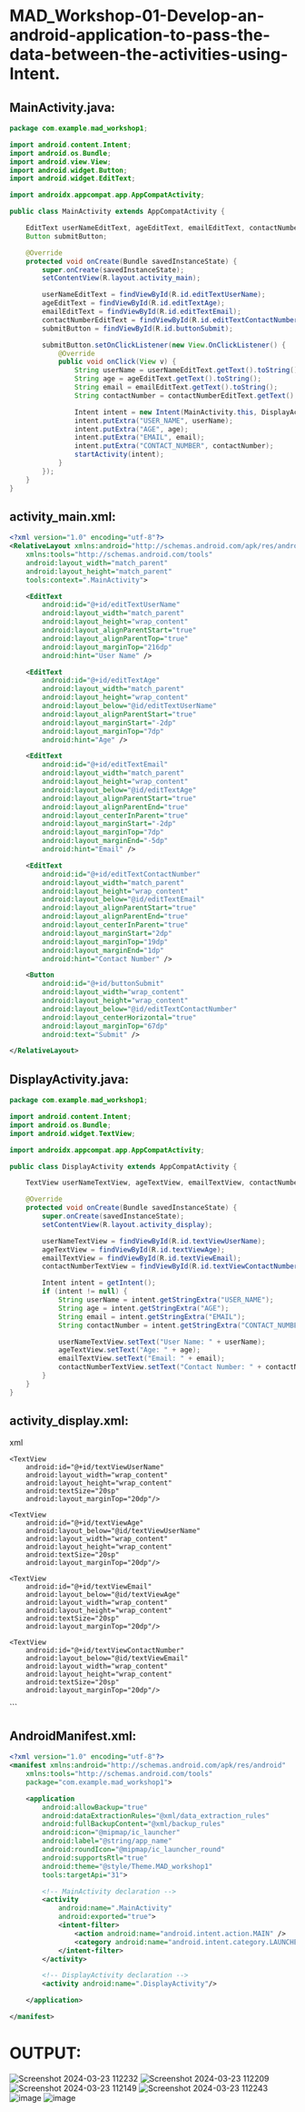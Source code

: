 # MAD_Workshop-01-Develop-an-android-application-to-pass-the-data-between-the-activities-using-Intent.

## MainActivity.java:

```java
package com.example.mad_workshop1;

import android.content.Intent;
import android.os.Bundle;
import android.view.View;
import android.widget.Button;
import android.widget.EditText;

import androidx.appcompat.app.AppCompatActivity;

public class MainActivity extends AppCompatActivity {

    EditText userNameEditText, ageEditText, emailEditText, contactNumberEditText;
    Button submitButton;

    @Override
    protected void onCreate(Bundle savedInstanceState) {
        super.onCreate(savedInstanceState);
        setContentView(R.layout.activity_main);

        userNameEditText = findViewById(R.id.editTextUserName);
        ageEditText = findViewById(R.id.editTextAge);
        emailEditText = findViewById(R.id.editTextEmail);
        contactNumberEditText = findViewById(R.id.editTextContactNumber);
        submitButton = findViewById(R.id.buttonSubmit);

        submitButton.setOnClickListener(new View.OnClickListener() {
            @Override
            public void onClick(View v) {
                String userName = userNameEditText.getText().toString();
                String age = ageEditText.getText().toString();
                String email = emailEditText.getText().toString();
                String contactNumber = contactNumberEditText.getText().toString();

                Intent intent = new Intent(MainActivity.this, DisplayActivity.class);
                intent.putExtra("USER_NAME", userName);
                intent.putExtra("AGE", age);
                intent.putExtra("EMAIL", email);
                intent.putExtra("CONTACT_NUMBER", contactNumber);
                startActivity(intent);
            }
        });
    }
}

```
## activity_main.xml:

```xml
<?xml version="1.0" encoding="utf-8"?>
<RelativeLayout xmlns:android="http://schemas.android.com/apk/res/android"
    xmlns:tools="http://schemas.android.com/tools"
    android:layout_width="match_parent"
    android:layout_height="match_parent"
    tools:context=".MainActivity">

    <EditText
        android:id="@+id/editTextUserName"
        android:layout_width="match_parent"
        android:layout_height="wrap_content"
        android:layout_alignParentStart="true"
        android:layout_alignParentTop="true"
        android:layout_marginTop="216dp"
        android:hint="User Name" />

    <EditText
        android:id="@+id/editTextAge"
        android:layout_width="match_parent"
        android:layout_height="wrap_content"
        android:layout_below="@id/editTextUserName"
        android:layout_alignParentStart="true"
        android:layout_marginStart="-2dp"
        android:layout_marginTop="7dp"
        android:hint="Age" />

    <EditText
        android:id="@+id/editTextEmail"
        android:layout_width="match_parent"
        android:layout_height="wrap_content"
        android:layout_below="@id/editTextAge"
        android:layout_alignParentStart="true"
        android:layout_alignParentEnd="true"
        android:layout_centerInParent="true"
        android:layout_marginStart="-2dp"
        android:layout_marginTop="7dp"
        android:layout_marginEnd="-5dp"
        android:hint="Email" />

    <EditText
        android:id="@+id/editTextContactNumber"
        android:layout_width="match_parent"
        android:layout_height="wrap_content"
        android:layout_below="@id/editTextEmail"
        android:layout_alignParentStart="true"
        android:layout_alignParentEnd="true"
        android:layout_centerInParent="true"
        android:layout_marginStart="2dp"
        android:layout_marginTop="19dp"
        android:layout_marginEnd="1dp"
        android:hint="Contact Number" />

    <Button
        android:id="@+id/buttonSubmit"
        android:layout_width="wrap_content"
        android:layout_height="wrap_content"
        android:layout_below="@id/editTextContactNumber"
        android:layout_centerHorizontal="true"
        android:layout_marginTop="67dp"
        android:text="Submit" />

</RelativeLayout>
```


## DisplayActivity.java:
```java
package com.example.mad_workshop1;

import android.content.Intent;
import android.os.Bundle;
import android.widget.TextView;

import androidx.appcompat.app.AppCompatActivity;

public class DisplayActivity extends AppCompatActivity {

    TextView userNameTextView, ageTextView, emailTextView, contactNumberTextView;

    @Override
    protected void onCreate(Bundle savedInstanceState) {
        super.onCreate(savedInstanceState);
        setContentView(R.layout.activity_display);

        userNameTextView = findViewById(R.id.textViewUserName);
        ageTextView = findViewById(R.id.textViewAge);
        emailTextView = findViewById(R.id.textViewEmail);
        contactNumberTextView = findViewById(R.id.textViewContactNumber);

        Intent intent = getIntent();
        if (intent != null) {
            String userName = intent.getStringExtra("USER_NAME");
            String age = intent.getStringExtra("AGE");
            String email = intent.getStringExtra("EMAIL");
            String contactNumber = intent.getStringExtra("CONTACT_NUMBER");

            userNameTextView.setText("User Name: " + userName);
            ageTextView.setText("Age: " + age);
            emailTextView.setText("Email: " + email);
            contactNumberTextView.setText("Contact Number: " + contactNumber);
        }
    }
}
```
## activity_display.xml:

xml
<?xml version="1.0" encoding="utf-8"?>
<RelativeLayout xmlns:android="http://schemas.android.com/apk/res/android"
    xmlns:tools="http://schemas.android.com/tools"
    android:layout_width="match_parent"
    android:layout_height="match_parent"
    tools:context=".DisplayActivity">

    <TextView
        android:id="@+id/textViewUserName"
        android:layout_width="wrap_content"
        android:layout_height="wrap_content"
        android:textSize="20sp"
        android:layout_marginTop="20dp"/>

    <TextView
        android:id="@+id/textViewAge"
        android:layout_below="@id/textViewUserName"
        android:layout_width="wrap_content"
        android:layout_height="wrap_content"
        android:textSize="20sp"
        android:layout_marginTop="20dp"/>

    <TextView
        android:id="@+id/textViewEmail"
        android:layout_below="@id/textViewAge"
        android:layout_width="wrap_content"
        android:layout_height="wrap_content"
        android:textSize="20sp"
        android:layout_marginTop="20dp"/>

    <TextView
        android:id="@+id/textViewContactNumber"
        android:layout_below="@id/textViewEmail"
        android:layout_width="wrap_content"
        android:layout_height="wrap_content"
        android:textSize="20sp"
        android:layout_marginTop="20dp"/>

</RelativeLayout>
```


## AndroidManifest.xml:
```xml
<?xml version="1.0" encoding="utf-8"?>
<manifest xmlns:android="http://schemas.android.com/apk/res/android"
    xmlns:tools="http://schemas.android.com/tools"
    package="com.example.mad_workshop1">

    <application
        android:allowBackup="true"
        android:dataExtractionRules="@xml/data_extraction_rules"
        android:fullBackupContent="@xml/backup_rules"
        android:icon="@mipmap/ic_launcher"
        android:label="@string/app_name"
        android:roundIcon="@mipmap/ic_launcher_round"
        android:supportsRtl="true"
        android:theme="@style/Theme.MAD_workshop1"
        tools:targetApi="31">

        <!-- MainActivity declaration -->
        <activity
            android:name=".MainActivity"
            android:exported="true">
            <intent-filter>
                <action android:name="android.intent.action.MAIN" />
                <category android:name="android.intent.category.LAUNCHER" />
            </intent-filter>
        </activity>

        <!-- DisplayActivity declaration -->
        <activity android:name=".DisplayActivity"/>

    </application>

</manifest>
```

# OUTPUT:

![Screenshot 2024-03-23 112232](https://github.com/selva258963/MAD-workshop-1/assets/121961701/645003f8-7e96-4924-8295-2cb8a30d71c2)
![Screenshot 2024-03-23 112209](https://github.com/selva258963/MAD-workshop-1/assets/121961701/4f6d5fc9-880d-4a7a-a431-6ebb193a0665)
![Screenshot 2024-03-23 112149](https://github.com/selva258963/MAD-workshop-1/assets/121961701/7b54b83e-4c35-4a4a-acdb-439d150c3902)
![Screenshot 2024-03-23 112243](https://github.com/selva258963/MAD-workshop-1/assets/121961701/a175290f-97cf-4f15-83c7-01fd24e17ba0)
![image](https://github.com/RANJEETH17/MAD-workshop-1/assets/120718823/8b07a23a-9e68-4150-b040-231e8a83d024)
![image](https://github.com/RANJEETH17/MAD-workshop-1/assets/120718823/bc25ebce-6242-464d-82cd-fcc125c8ba2b)

